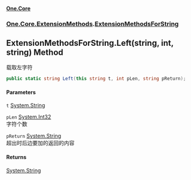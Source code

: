 #### [One.Core](index.md 'index')
### [One.Core.ExtensionMethods](One_Core_ExtensionMethods.md 'One.Core.ExtensionMethods').[ExtensionMethodsForString](One_Core_ExtensionMethods_ExtensionMethodsForString.md 'One.Core.ExtensionMethods.ExtensionMethodsForString')
## ExtensionMethodsForString.Left(string, int, string) Method
载取左字符 
```csharp
public static string Left(this string t, int pLen, string pReturn);
```
#### Parameters
<a name='One_Core_ExtensionMethods_ExtensionMethodsForString_Left(string_int_string)_t'></a>
`t` [System.String](https://docs.microsoft.com/en-us/dotnet/api/System.String 'System.String')  
  
<a name='One_Core_ExtensionMethods_ExtensionMethodsForString_Left(string_int_string)_pLen'></a>
`pLen` [System.Int32](https://docs.microsoft.com/en-us/dotnet/api/System.Int32 'System.Int32')  
字符个数 
  
<a name='One_Core_ExtensionMethods_ExtensionMethodsForString_Left(string_int_string)_pReturn'></a>
`pReturn` [System.String](https://docs.microsoft.com/en-us/dotnet/api/System.String 'System.String')  
超出时后边要加的返回的内容 
  
#### Returns
[System.String](https://docs.microsoft.com/en-us/dotnet/api/System.String 'System.String')  
